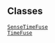 ## Classes

<a href="../object/SenseTimeFuse.html#SenseTimeFuse"
target="main"><code>SenseTimeFuse</code></a>  
<a href="../object/TimeFuse.html#TimeFuse"
target="main"><code>TimeFuse</code></a>  
